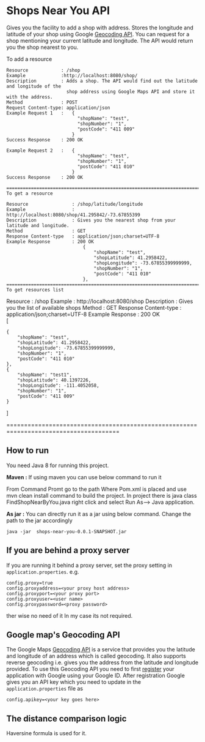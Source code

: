 # Shops Near You API
Gives you the facility to add a shop with address. Stores the longitude and latitude of your shop using Google [Geocoding API](https://developers.google.com/maps/documentation/geocoding/intro). You can request for a shop mentioning your current latitude and longitude. The API would return you the shop nearest to you.

To add a resource
```
Resource			: /shop
Example				:http://localhost:8080/shop/
Description			: Adds a shop. The API would find out the latitude and longitude of the 
					  shop address using Google Maps API and store it with the address.
Method				: POST
Request Content-type: application/json
Example Request	1	:	{
                          "shopName": "test",
                          "shopNumber": "1",
                          "postCode": "411 009"                          
                        }
Success Response	: 200 OK

Example Request	2	:	{
                          "shopName": "test",
                          "shopNumber": "1",
                          "postCode": "411 010"                          
                        }
Success Response	: 200 OK

==============================================================================
To get a resource

Resource				: /shop/latitude/longitude
Example					: http://localhost:8080/shop/41.295842/-73.67855399
Description				: Gives you the nearest shop from your latitude and longitude.
Method					: GET
Response Content-type	: application/json;charset=UTF-8
Example Response		: 200 OK	
							{
						        "shopName": "test",
						        "shopLatitude": 41.2958422,
						        "shopLongitude": -73.67855399999999,
						        "shopNumber": "1",
						        "postCode": "411 010"
						    },
====================================================================================
To get resources list
```
Resource				: /shop
Example 				: http://localhost:8080/shop
Description				: Gives you the list of available shops
Method					: GET
Response Content-type	: application/json;charset=UTF-8
Example Response		: 200 OK	
							[
							
    {
        "shopName": "test",
        "shopLatitude": 41.2958422,
        "shopLongitude": -73.67855399999999,
        "shopNumber": "1",
        "postCode": "411 010"
    },
    {
        "shopName": "test1",
        "shopLatitude": 40.1397226,
        "shopLongitude": -111.4052058,
        "shopNumber": "1",
        "postCode": "411 009"
    }
]  

======================================================================================

## How to run
You need Java 8 for running this project.


**Maven :**
If using maven you can use below command to run it

From Command Promt go to the path Where Pom.xml is placed and use mvn clean install command to build the project.
In project there is java class FindShopNearByYou.java right click and select Run As--> Java application.


**As jar :**
You can directly run it as a jar using below command. Change the path to the jar accordingly

`java -jar  shops-near-you-0.0.1-SNAPSHOT.jar`


## If you are behind a proxy server

If you are running it behind a proxy server, set the proxy setting in `application.properties`. e.g.
```
config.proxy=true
config.proxyaddress=<your proxy host address>
config.proxyport=<your proxy port>
config.proxyuser=<user name>
config.proxypassword=<proxy password>
```
 ther wise no need of it In my case its not required.

## Google map's Geocoding API 
The Google Maps [Geocoding API](https://developers.google.com/maps/documentation/geocoding/start) is a service that provides you the latitude and longitude of an address which is called  geocoding. It also supports reverse geocoding i.e. gives you the address from the latitude and longitude provided. To use this Geocoding API you need to first [register](https://developers.google.com/maps/documentation/geocoding/get-api-key) your application with Google using your Google ID. After registration Google gives you an API key which you need to update in the `application.properties` file as
```
config.apikey=<your key goes here>
```

## The distance comparison logic
Haversine formula is used for it.